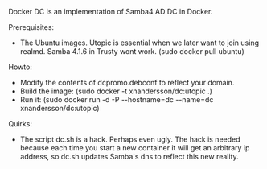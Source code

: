 Docker DC is an implementation of Samba4 AD DC in Docker.

Prerequisites:

 * The Ubuntu images. Utopic is essential when we later want to join using realmd. Samba 4.1.6 in Trusty wont work.  (sudo docker pull ubuntu)

Howto:

 * Modify the contents of dcpromo.debconf to reflect your domain.
 * Build the image: (sudo docker -t xnandersson/dc:utopic .)
 * Run it: (sudo docker run -d -P --hostname=dc --name=dc xnandersson/dc:utopic)

Quirks:
 * The script dc.sh is a hack. Perhaps even ugly. The hack is needed because
   each time you start a new container it will get an arbitrary ip address,
   so dc.sh updates Samba's dns to reflect this new reality.
